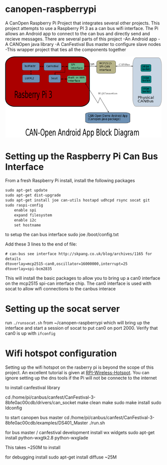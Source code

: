 # canopen-raspberrypi
A CanOpen Raspberry Pi Project that integrates several other projects.
This project attempts to use a Raspberry PI 3 as a can bus wifi interface.  The Pi allows an Android app to connect to the can bus and
directly send and recieve messages.  There are several parts of this project
-An Android app
-A CANOpen java library
-A CanFestival Bus master to configure slave nodes
-This wrapper project that ties all the components together

![Block Diagram](pics/blockDiagram.png)

# Setting up the Raspberry Pi Can Bus Interface
From a fresh Raspberry Pi install, install the following packages

	sudo apt-get update 
	sudo apt-get dist-upgrade
	sudo apt-get install joe can-utils hostapd udhcpd rsync socat git
	sudo raspi-config
		enable spi 
		expand filesystem
		enable i2c
		set hostname

to setup the can bus interface
	sudo joe /boot/config.txt

Add these 3 lines to the end of file:

	# can-bus see interface http://skpang.co.uk/blog/archives/1165 for details 
	dtoverlay=mcp2515-can0,oscillator=16000000,interrupt=25 
	dtoverlay=spi-bcm2835

This will install the basic packages to allow you to bring up a can0 interface on the mcp2515 spi-can interface chip.  The 
can0 interface is used with socat to allow wifi connections to the canbus interace

# Setting up the socat server
run `./runsocat.sh` from ~/canopen-raspberrypi which will bring up the interface and start a session of 
socat to put can0 on port 2000.  Verify that can0 is up with `ifconfig`

# Wifi hotspot configuration
Setting up the wifi hotspot on the rasberry pi is beyond the scope of this project.  An excellent tutorial is 
given at [RPI-Wireless-Hotspot](http://elinux.org/RPI-Wireless-Hotspot). You can ignore setting up the dns tools if the Pi will not be connecte to the internet


to install canfestival library 

cd /home/pi/canbus/canfest/CanFestival-3-8bfe0ac00cdb/drivers/can_socket
make clean
make
sudo make install
sudo ldconfig

to start canopen bus master
cd /home/pi/canbus/canfest/CanFestival-3-8bfe0ac00cdb/examples/DS401_Master
./run.sh


for bus master / canfestival development install wx widgets
sudo apt-get install python-wxgtk2.8 python-wxglade

This takes  ~250M to install

for debugging install
sudo apt-get install diffuse
~25M





